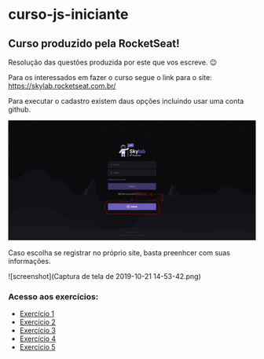 # curso-js-iniciante

## Curso produzido pela RocketSeat!

Resolução das questões produzida por este que vos escreve. :wink:

Para os interessados em fazer o curso segue o link para o site: https://skylab.rocketseat.com.br/

Para executar o cadastro existem daus opções incluindo usar uma conta github.

![screenshot](tutorial.jpg)

Caso escolha se registrar no próprio site, basta preenhcer com suas informações.

![screenshot](Captura de tela de 2019-10-21 14-53-42.png)


### Acesso aos exercícios:

- [Exercício 1](https://github.com/brunodhein/curso-js-iniciante/tree/master/Exerc%C3%ADcio%201)
- [Exercício 2](https://github.com/brunodhein/curso-js-iniciante/tree/master/Exercício%202)
- [Exercício 3](https://github.com/brunodhein/curso-js-iniciante/tree/master/Exercício%203)
- [Exercício 4](https://github.com/brunodhein/curso-js-iniciante/tree/master/Exercício%204)
- [Exercício 5](https://github.com/brunodhein/curso-js-iniciante/tree/master/Exercício%205)
